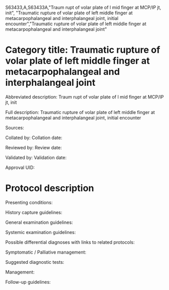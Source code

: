 S63433,A,S63433A,"Traum rupt of volar plate of l mid finger at MCP/IP jt, init", "Traumatic rupture of volar plate of left middle finger at metacarpophalangeal and interphalangeal joint, initial encounter","Traumatic rupture of volar plate of left middle finger at metacarpophalangeal and interphalangeal joint"
# Category title: Traumatic rupture of volar plate of left middle finger at metacarpophalangeal and interphalangeal joint

Abbreviated description: Traum rupt of volar plate of l mid finger at MCP/IP jt, init

Full description: Traumatic rupture of volar plate of left middle finger at metacarpophalangeal and interphalangeal joint, initial encounter

Sources:

Collated by:
Collation date:

Reviewed by:
Review date:

Validated by:
Validation date:

Approval UID:

# Protocol description

Presenting conditions:

History capture guidelines:

General examination guidelines:

Systemic examination guidelines:

Possible differential diagnoses with links to related protocols:

Symptomatic / Palliative management:

Suggested diagnostic tests:

Management:

Follow-up guidelines:
